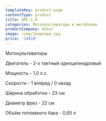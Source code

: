 ```yaml
---
templateKey: product-page
contentType: product
title: GMC-1.8
categories: Мотокультиваторы и мотоблоки
productCompany: Huter
image: /img/1лорпавы.jpg
price: '14410'
---
```

Мотокультиваторы

Двигатель - 2-х тактный одноцилиндровый

Мощность - 1,0 л.с.

Скорости - 1 вперед / 0 назад

Ширина обработки - 23 см

Диаметр фрез - 22 см

Объём топливного бака - 0,65 л
